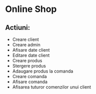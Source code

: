 # Online Shop

## Actiuni:

* Creare client
* Creare admin
* Afisare date client
* Editare date client
* Creare produs
* Stergere produs
* Adaugare produs la comanda
* Creare comanda
* Afisare comanda
* Afisarea tuturor comenzilor unui client

